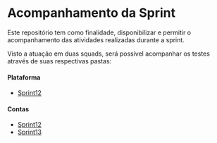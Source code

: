 # Acompanhamento da Sprint

Este repositório tem como finalidade, disponibilizar e permitir o acompanhamento das atividades realizadas durante a sprint.</br>

Visto a atuação em duas squads, será possível acompanhar os testes através de suas respectivas pastas:</br>

#### Plataforma
- [Sprint12](./Plataforma/Apresentação.md)</br>

#### Contas
- [Sprint12](./Contas/Sprint12.md)
- [Sprint13](./Contas/Sprint13.md)
